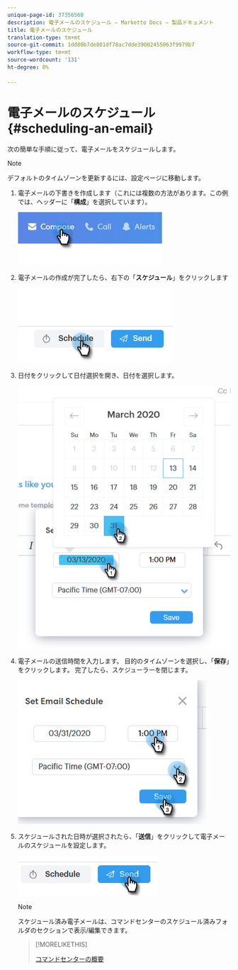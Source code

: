 ```yaml
---
unique-page-id: 37356568
description: 電子メールのスケジュール — Marketto Docs — 製品ドキュメント
title: 電子メールのスケジュール
translation-type: tm+mt
source-git-commit: 1dd80b7de801df78ac7dde39002455063f9979b7
workflow-type: tm+mt
source-wordcount: '131'
ht-degree: 0%

---
```



# 電子メールのスケジュール{#scheduling-an-email}

次の簡単な手順に従って、電子メールをスケジュールします。

>[!NOTE]
>
>デフォルトのタイムゾーンを更新するには、設定ページに移動します。

1. 電子メールの下書きを作成します（これには複数の方法があります。この例では、ヘッダーに「**構成**」を選択しています）。

   ![](assets/one-1.png)

1. 電子メールの作成が完了したら、右下の「**スケジュール**」をクリックします

   ![](assets/two-1.png)

1. 日付をクリックして日付選択を開き、日付を選択します。

   ![](assets/three-1.png)

1. 電子メールの送信時間を入力します。 目的のタイムゾーンを選択し、「**保存**」をクリックします。 完了したら、スケジューラーを閉じます。

   ![](assets/four-1.png)

1. スケジュールされた日時が選択されたら、「**送信**」をクリックして電子メールのスケジュールを設定します。

   ![](assets/five-1.png)

   >[!NOTE]
   >
   >スケジュール済み電子メールは、コマンドセンターのスケジュール済みフォルダのセクションで表示/編集できます。

   >[!MORELIKETHIS]
   >
   >[コマンドセンターの概要](/help/marketo/product-docs/marketo-sales-connect/email/command-center/command-center-overview.md)
